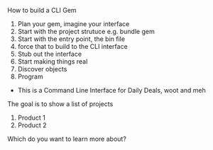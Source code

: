 How to build a CLI Gem

1. Plan your gem, imagine your interface
2. Start with the project strutuce e.g. bundle gem <name>
3. Start with the entry point, the bin file
4. force that to build to the CLI interface
5. Stub out the interface
6. Start making things real
7. Discover objects
8. Program

- This is a Command Line Interface for Daily Deals, woot and meh

The goal is to show a list of projects

1. Product 1
2. Product 2

Which do you want to learn more about?

